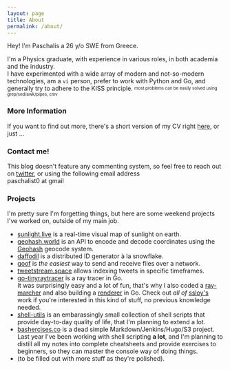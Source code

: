 ```yaml
---
layout: page
title: About
permalink: /about/
---
```



Hey! I'm Paschalis a 26 y/o SWE from Greece.

I'm a Physics graduate, with experience in various roles, in both academia and the industry.    
I have experimented with a wide array of modern and not-so-modern technologies, am a `vi` person, prefer to work with Python and Go, and generally try to adhere to the KISS principle. <sup><sub>most problems can be easily solved using grep/sed/awk/pipes, cmv</sub></sup>

### More Information
If you want to find out more, there's a short version of my CV right [here](https://github.com/tpaschalis/tpaschalis.github.io/blob/master/TsiliasCVShort.pdf), or just ...

### Contact me!
This blog doesn't feature any commenting system, so feel free to reach out on [twitter](http://twitter.com/tpaschalis_), or using the following email address    
paschalist0 at gmail


### Projects
I'm pretty sure I'm forgetting things, but here are some weekend projects I've worked on, outside of my main job.

* [sunlight.live](https://sunlight.live) is a real-time visual map of sunlight on earth.   
* [geohash.world](http://geohash.world) is an API to encode and decode coordinates using the [Geohash](https://www.youtube.com/watch?v=UaMzra18TD8) geocode system.  
* [daffodil](https://github.com/tpaschalis/daffodil) is a distributed ID generator à la snowflake.
* [goof](https://github.com/tpaschalis/goof) is *the easiest* way to send and receive files over a network.  
* [tweetstream.space](http://tweetstream.space/) allows indexing tweets in specific timeframes.  
* [go-tinyraytracer](https://github.com/tpaschalis/go-tinyraytracer) is a ray tracer in Go.    
It was surprisingly easy and a lot of fun, that's why I also coded a [ray-marcher](https://github.com/tpaschalis/go-tinykaboom) and also building a [renderer](https://github.com/tpaschalis/go-tinyrenderer) in Go. Check out *all of* [ssloy's](https://github.com/ssloy) work if you're interested in this kind of stuff, no previous knowledge needed.
* [shell-utils](https://github.com/tpaschalis/shell-utils) is an embarassingly small collection of shell scripts that provide day-to-day quality of life, that I'm planning to extend a lot.
* [bashercises.co](http://bashercises.co/) is a dead simple Markdown/Jenkins/Hugo/S3 project. Last year I've been working with shell scripting **a lot**, and I'm planning to distill all my notes into complete cheatsheets and provide exercises to beginners, so they can master the console way of doing things.
* (to be filled out with more stuff as they're polished).
